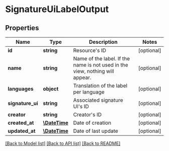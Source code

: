 # SignatureUiLabelOutput

## Properties
Name | Type | Description | Notes
------------ | ------------- | ------------- | -------------
**id** | **string** | Resource&#39;s ID | [optional] 
**name** | **string** | Name of the label. If the name is not used in the view, nothing will appear. | [optional] 
**languages** | **object** | Translation of the label per language | [optional] 
**signature_ui** | **string** | Associated signature UI&#39;s ID | [optional] 
**creator** | **string** | Creator&#39;s ID | [optional] 
**created_at** | [**\DateTime**](\DateTime.md) | Date of creation | [optional] 
**updated_at** | [**\DateTime**](\DateTime.md) | Date of last update | [optional] 

[[Back to Model list]](../README.md#documentation-for-models) [[Back to API list]](../README.md#documentation-for-api-endpoints) [[Back to README]](../README.md)



